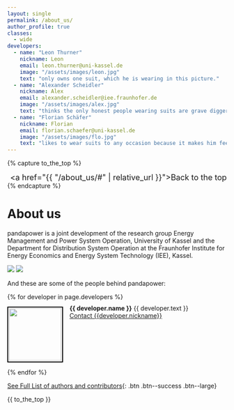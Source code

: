 ```yaml
---
layout: single
permalink: /about_us/
author_profile: true
classes:
  - wide
developers:
  - name: "Leon Thurner"
    nickname: Leon
    email: leon.thurner@uni-kassel.de
    image: "/assets/images/leon.jpg"
    text: "only owns one suit, which he is wearing in this picture."
  - name: "Alexander Scheidler"
    nickname: Alex
    email: alexander.scheidler@iee.fraunhofer.de
    image: "/assets/images/alex.jpg"
    text: "thinks the only honest people wearing suits are grave diggers. Prefers red t-shirts."
  - name: "Florian Schäfer"
    nickname: Florian
    email: florian.schaefer@uni-kassel.de
    image: "/assets/images/flo.jpg"
    text: "likes to wear suits to any occasion because it makes him feel fancy."
---
```

{% capture to_the_top %}<div style="text-align: right"> <font size="4"><a href="{{ "/about_us/#" | relative_url }}">Back to the top</a></font></div>{% endcapture %}

# About us

pandapower is a joint development of the research group Energy Management and Power System Operation, University of Kassel and the Department for Distribution System Operation at the Fraunhofer Institute for Energy Economics and Energy System Technology (IEE), Kassel.

[<img src="https://www.uni-kassel.de/eecs/fileadmin/datas/fb16/Fachgebiete/energiemanagement/e2n.png">](https://www.uni-kassel.de/eecs/en/fachgebiete/e2n/home.html)
[<img src="https://www.uni-kassel.de/eecs/fileadmin/datas/fb16/Fachgebiete/energiemanagement/iee.png">](https://www.iee.fraunhofer.de/en.html)

And these are some of the people behind pandapower:

<div class="authors">
  {% for developer in page.developers %}
    <p>
    <img style="padding:2px 2px 2px 2px; border:2px solid black; margin-right: 15px" src="{{ developer.image | relative_url }}" width="120" align="left"/> 
    <span style="margin-top: -5px; display:inline-block; max-width:500px;">
        <b>{{ developer.name }}</b> {{ developer.text }} <br>
        <a href="mailto:{{developer.email}}">Contact {{developer.nickname}}</a> 
    </span>
    <BR CLEAR="left"/> 
    </p>
  {% endfor %}
</div>

[See Full List of authors and contributors](http://pandapower.readthedocs.io/en/stable/about/authors.html){: .btn .btn--success .btn--large}

{{ to_the_top }}

